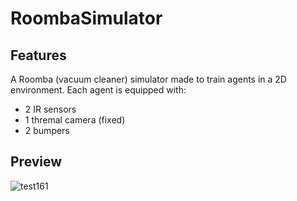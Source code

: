 # RoombaSimulator

## Features
A Roomba (vacuum cleaner) simulator made to train agents in a 2D environment.
Each agent is equipped with: 
* 2 IR sensors
* 1 thremal camera (fixed)
* 2 bumpers

## Preview
![test161](https://user-images.githubusercontent.com/32341154/71769455-f17abb00-2f21-11ea-8247-f877d3d10b85.png)
